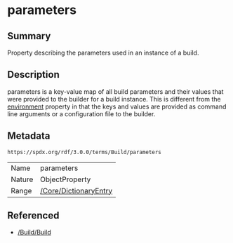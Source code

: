 <!-- Automatically generated by spec-parser v2.3.0 on 2024-07-09T17:43:37.025898+00:00 -->
<!-- SPDX-License-Identifier: Community-Spec-1.0 -->

# parameters

## Summary

Property describing the parameters used in an instance of a build.


## Description

parameters is a key-value map of all build parameters and their values that
were provided to the builder for a build instance. This is different from the
[environment](environment.md) property in that the keys and values are provided
as command line arguments or a configuration file to the builder.


## Metadata

`https://spdx.org/rdf/3.0.0/terms/Build/parameters`


| | |
|---|---|
| Name | parameters |
| Nature | ObjectProperty |
| Range | [/Core/DictionaryEntry](../../Core/Classes/DictionaryEntry.md) |




## Referenced

- [/Build/Build](../../Build/Classes/Build.md)

